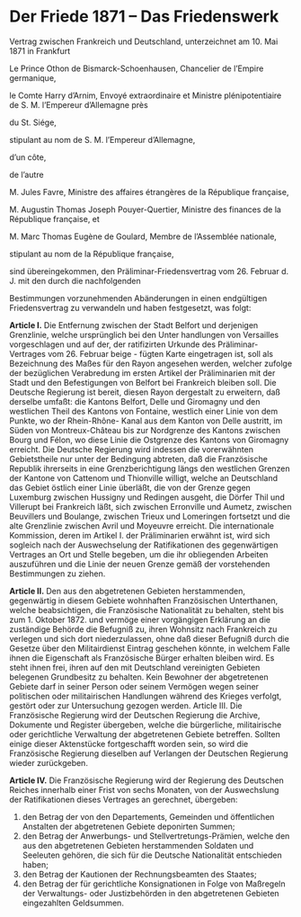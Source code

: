 # Der Friede 1871 – Das Friedenswerk

Vertrag zwischen Frankreich und Deutschland, unterzeichnet am 10. Mai 1871 in Frankfurt

Le Prince Othon de Bismarck-Schoenhausen, Chancelier de l’Empire germanique,

le Comte Harry d’Arnim, Envoyé extraordinaire et Ministre plénipotentiaire de S. M. l’Empereur d’Allemagne près

du St. Siége,

stipulant au nom de S. M. l’Empereur d’Allemagne,

d’un côte,

de l’autre

M. Jules Favre, Ministre des affaires étrangères de la République française,

M. Augustin Thomas Joseph Pouyer-Quertier, Ministre des finances de la République française, et

M. Marc Thomas Eugène de Goulard, Membre de l’Assemblée nationale,

stipulant au nom de la République française,

sind übereingekommen, den Präliminar-Friedensvertrag vom 26. Februar d. J. mit den durch die nachfolgenden

Bestimmungen vorzunehmenden Abänderungen in einen endgültigen Friedensvertrag zu verwandeln und haben festgesetzt, was
folgt:

**Article I.** Die Entfernung zwischen der Stadt Belfort und derjenigen Grenzlinie, welche ursprünglich bei den Unter
handlungen von Versailles vorgeschlagen und auf der, der ratifizirten Urkunde des Präliminar-Vertrages vom 26. Februar beige -
fügten Karte eingetragen ist, soll als Bezeichnung des Maßes für den Rayon angesehen werden, welcher zufolge der bezüglichen
Verabredung im ersten Artikel der Präliminarien mit der Stadt und den Befestigungen von Belfort bei Frankreich bleiben soll.
Die Deutsche Regierung ist bereit, diesen Rayon dergestalt zu erweitern, daß derselbe umfaßt: die Kantons Belfort, Delle und
Giromagny und den westlichen Theil des Kantons von Fontaine, westlich einer Linie von dem Punkte, wo der Rhein-Rhône-
Kanal aus dem Kanton von Delle austritt, im Süden von Montreux-Château bis zur Nordgrenze des Kantons zwischen Bourg
und Félon, wo diese Linie die Ostgrenze des Kantons von Giromagny erreicht.
Die Deutsche Regierung wird indessen die vorerwähnten Gebietstheile nur unter der Bedingung abtreten, daß die
Französische Republik ihrerseits in eine Grenzberichtigung längs den westlichen Grenzen der Kantone von Cattenom und
Thionville willigt, welche an Deutschland das Gebiet östlich einer Linie überläßt, die von der Grenze gegen Luxemburg
zwischen Hussigny und Redingen ausgeht, die Dörfer Thil und Villerupt bei Frankreich läßt, sich zwischen Erronville und
Aumetz, zwischen Beuvillers und Boulange, zwischen Trieux und Lomeringen fortsetzt und die alte Grenzlinie zwischen Avril
und Moyeuvre erreicht.
Die internationale Kommission, deren im Artikel I. der Präliminarien erwähnt ist, wird sich sogleich nach der Auswechselung
der Ratifikationen des gegenwärtigen Vertrages an Ort und Stelle begeben, um die ihr obliegenden Arbeiten auszuführen und die
Linie der neuen Grenze gemäß der vorstehenden Bestimmungen zu ziehen.

**Article II.** Den aus den abgetretenen Gebieten herstammenden, gegenwärtig in diesem Gebiete wohnhaften Französischen
Unterthanen, welche beabsichtigen, die Französische Nationalität zu behalten, steht bis zum 1. Oktober 1872. und vermöge einer
vorgängigen Erklärung an die zuständige Behörde die Befugniß zu, ihren Wohnsitz nach Frankreich zu verlegen und sich dort
niederzulassen, ohne daß dieser Befugniß durch die Gesetze über den Militairdienst Eintrag geschehen könnte, in welchem Falle
ihnen die Eigenschaft als Französische Bürger erhalten bleiben wird. Es steht ihnen frei, ihren auf den mit Deutschland
vereinigten Gebieten belegenen Grundbesitz zu behalten.
Kein Bewohner der abgetretenen Gebiete darf in seiner Person oder seinem Vermögen wegen seiner politischen oder
militairischen Handlungen während des Krieges verfolgt, gestört oder zur Untersuchung gezogen werden.
Article III. Die Französische Regierung wird der Deutschen Regierung die Archive, Dokumente und Register übergeben,
welche die bürgerliche, militairische oder gerichtliche Verwaltung der abgetretenen Gebiete betreffen. Sollten einige dieser
Aktenstücke fortgeschafft worden sein, so wird die Französische Regierung dieselben auf Verlangen der Deutschen Regierung
wieder zurückgeben.

**Article IV.** Die Französische Regierung wird der Regierung des Deutschen Reiches innerhalb einer Frist von sechs Monaten,
von der Auswechslung der Ratifikationen dieses Vertrages an gerechnet, übergeben:
1) den Betrag der von den Departements, Gemeinden und öffentlichen Anstalten der abgetretenen Gebiete
deponirten Summen;
2) den Betrag der Anwerbungs- und Stellvertretungs-Prämien, welche den aus den abgetretenen Gebieten
herstammenden Soldaten und Seeleuten gehören, die sich für die Deutsche Nationalität entschieden haben;
3) den Betrag der Kautionen der Rechnungsbeamten des Staates;
4) den Betrag der für gerichtliche Konsignationen in Folge von Maßregeln der Verwaltungs- oder Justizbehörden
in den abgetretenen Gebieten eingezahlten Geldsummen.
